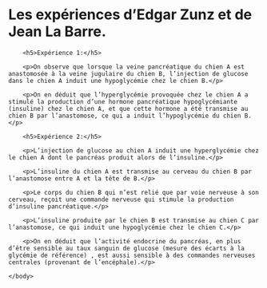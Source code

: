 <!DOCTYPE html>
<html>
	<head><meta charset="utf-8"/></head>
	<body>
		<h1>Les expériences d’Edgar Zunz et de Jean La Barre.</h1>

		<h5>Expérience 1:</h5>

		<p>On observe que lorsque la veine pancréatique du chien A est anastomosée à la veine jugulaire du chien B, l’injection de glucose dans le chien A induit une hypoglycémie chez le chien B.</p>

		<p>On en déduit que l’hyperglycémie provoquée chez le chien A a stimulé la production d’une hormone pancréatique hypoglycémiante (insuline) chez le chien A, et que cette hormone a été transmise au chien B par l’anastomose, ce qui a induit l’hypoglycémie du chien B.</p>

		<h5>Expérience 2:</h5>

		<p>L’injection de glucose au chien A induit une hyperglycémie chez le chien A dont le pancréas produit alors de l’insuline.</p>

		<p>L’insuline du chien A est transmise au cerveau du chien B par l’anastomose entre A et la tête de B.</p>

		<p>Le corps du chien B qui n’est relié que par voie nerveuse à son cerveau, reçoit une commande nerveuse qui stimule la production d’insuline pancréatique.</p>

		<p>L’insuline produite par le chien B est transmise au chien C par l’anastomose, ce qui induit une hypoglycémie chez le chien C.</p>

		<p>On en déduit que l’activité endocrine du pancréas, en plus d’être sensible au taux sanguin de glucose (mesure des écarts à la glycémie de référence) , est aussi sensible à des commandes nerveuses centrales (provenant de l’encéphale).</p>

	</body>
</html>
